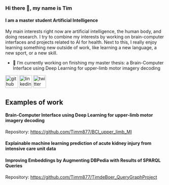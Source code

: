 ### Hi there 👋, my name is Tim
#### I am a master student Artificial Intelligence

My main interests right now are artificial intelligence, the human body, and doing research. I try to combine my interests by working on brain-computer interfaces and projects related to AI for health.
Next to this, I really enjoy learning something new outside of work, like learning a new language, a new sport, or a new skill.

- 🔭 I’m currently working on finishing my master thesis: a Brain-Computer Interface using Deep Learning for upper-limb motor imagery decoding 


[<img src='https://cdn.jsdelivr.net/npm/simple-icons@3.0.1/icons/github.svg' alt='github' height='40'>](https://github.com/Timm877)  [<img src='https://cdn.jsdelivr.net/npm/simple-icons@3.0.1/icons/linkedin.svg' alt='linkedin' height='40'>](https://www.linkedin.com/in/timwjdeboer/)  [<img src='https://cdn.jsdelivr.net/npm/simple-icons@3.0.1/icons/twitter.svg' alt='twitter' height='40'>](https://twitter.com/WJ_deBoer)  

## Examples of work
#### Brain-Computer Interface using Deep Learning for upper-limb motor imagery decoding 
Repository: https://github.com/Timm877/BCI_upper_limb_MI
<img scr="https://github.com/Timm877/Timm877/blob/main/BCI.gif" width="256" />

#### Explainable machine learning prediction of acute kidney injury from intensive care unit data

#### Improving Embeddings by Augmenting DBPedia with Results of SPARQL Queries
Repository: https://github.com/Timm877/TimdeBoer_QueryGraphProject
